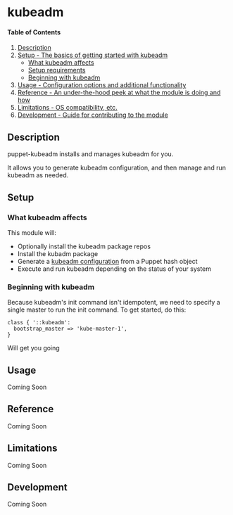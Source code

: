 # kubeadm

#### Table of Contents

1. [Description](#description)
1. [Setup - The basics of getting started with kubeadm](#setup)
    * [What kubeadm affects](#what-kubeadm-affects)
    * [Setup requirements](#setup-requirements)
    * [Beginning with kubeadm](#beginning-with-kubeadm)
1. [Usage - Configuration options and additional functionality](#usage)
1. [Reference - An under-the-hood peek at what the module is doing and how](#reference)
1. [Limitations - OS compatibility, etc.](#limitations)
1. [Development - Guide for contributing to the module](#development)

## Description

puppet-kubeadm installs and manages kubeadm for you.

It allows you to generate kubeadm configuration, and then manage and run kubeadm as needed.

## Setup

### What kubeadm affects

This module will:

  * Optionally install the kubeadm package repos
  * Install the kubadm package
  * Generate a [kubeadm configuration](https://kubernetes.io/docs/reference/setup-tools/kubeadm/kubeadm-init/#config-file) from a Puppet hash object
  * Execute and run kubeadm depending on the status of your system

### Beginning with kubeadm

Because kubeadm's init command isn't idempotent, we need to specify a single master to run the init command. To get started, do this:

```
class { '::kubeadm':
  bootstrap_master => 'kube-master-1',
}
```

Will get you going

## Usage

Coming Soon

## Reference

Coming Soon

## Limitations

Coming Soon

## Development

Coming Soon
